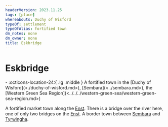 ```yaml
---
headerVersion: 2023.11.25
tags: [place]
whereabouts: Duchy of Wisford
typeOf: settlement
typeOfAlias: fortified town
dm_notes: none
dm_owner: none
title: Eskbridge
---
```

# Eskbridge
<div class="grid cards ext-narrow-margin ext-one-column" markdown>
-    :octicons-location-24:{ .lg .middle } A fortified town in the [Duchy of Wisford](<./duchy-of-wisford.md>), [Sembara](<../sembara.md>), the [Western Green Sea Region](<../../../western-green-sea/western-green-sea-region.md>)  
</div>


A fortified market town along the [Enst](<../../rivers/wistel-enst-watershed/enst.md>). There is a bridge over the river here, one of only two bridges on the [Enst](<../../rivers/wistel-enst-watershed/enst.md>). A border town between [Sembara](<../sembara.md>) and [Tyrwingha](<../../tyrwingha/tyrwingha.md>).